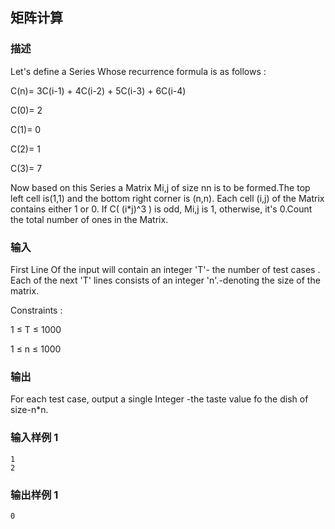 ## 矩阵计算

### 描述

Let's define a Series Whose recurrence formula is as follows :

C(n)= 3C(i-1) + 4C(i-2) + 5C(i-3) + 6C(i-4)

C(0)= 2

C(1)= 0

C(2)= 1

C(3)= 7

Now based on this Series a Matrix Mi,j of size nn is to be formed.The top left cell is(1,1) and the bottom right corner is (n,n). Each cell (i,j) of the Matrix contains either 1 or 0. If C( (i*j)^3 ) is odd, Mi,j is 1, otherwise, it's 0.Count the total number of ones in the Matrix.

### 输入

First Line Of the input will contain an integer 'T'- the number of test cases . Each of the next 'T' lines consists of an integer 'n'.-denoting the size of the matrix.

Constraints :

1 ≤ T ≤ 1000

1 ≤ n ≤ 1000

### 输出

For each test case, output a single Integer -the taste value fo the dish of size-n*n.

### 输入样例 1 

```
1
2
```

### 输出样例 1

```
0
```
